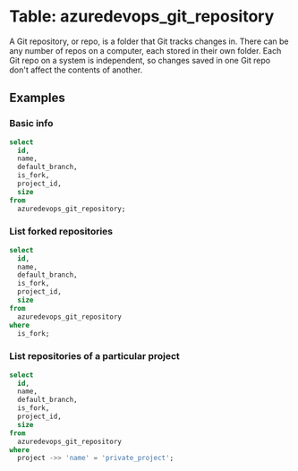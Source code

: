 # Table: azuredevops_git_repository

A Git repository, or repo, is a folder that Git tracks changes in. There can be any number of repos on a computer, each stored in their own folder. Each Git repo on a system is independent, so changes saved in one Git repo don't affect the contents of another.

## Examples

### Basic info

```sql
select
  id,
  name,
  default_branch,
  is_fork,
  project_id,
  size
from
  azuredevops_git_repository;
```

### List forked repositories

```sql
select
  id,
  name,
  default_branch,
  is_fork,
  project_id,
  size
from
  azuredevops_git_repository
where
  is_fork;
```

### List repositories of a particular project

```sql
select
  id,
  name,
  default_branch,
  is_fork,
  project_id,
  size
from
  azuredevops_git_repository
where
  project ->> 'name' = 'private_project';
```
